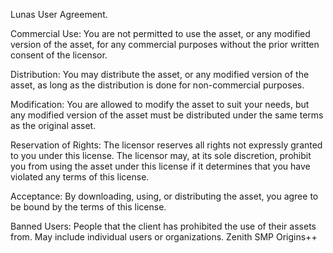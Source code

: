Lunas User Agreement.

Commercial Use:
You are not permitted to use the asset, or any modified version of the asset, for any commercial purposes without the prior written consent of the licensor.

Distribution:
You may distribute the asset, or any modified version of the asset, as long as the distribution is done for non-commercial purposes.

Modification:
You are allowed to modify the asset to suit your needs, but any modified version of the asset must be distributed under the same terms as the original asset.

Reservation of Rights:
The licensor reserves all rights not expressly granted to you under this license. The licensor may, at its sole discretion, prohibit you from using the asset under this license if it determines that you have violated any terms of this license.

Acceptance:
By downloading, using, or distributing the asset, you agree to be bound by the terms of this license.

Banned Users:
People that the client has prohibited the use of their assets from. May include individual users or organizations.
Zenith SMP
Origins++
